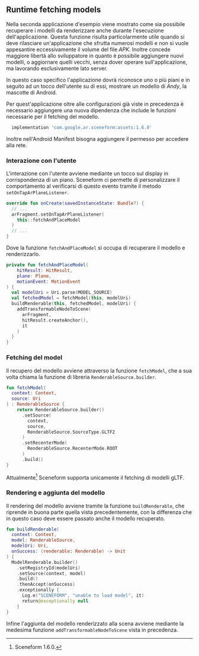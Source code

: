 ## Runtime fetching models

Nella seconda applicazione d'esempio viene mostrato come sia possibile recuperare i modelli da renderizzare anche durante l'esecuzione dell'applicazione.
Questa funzione risulta particolarmente utile quando si deve rilasciare un'applicazione che sfrutta numerosi modelli e non si vuole appesantire eccessivamente il volume del file *APK*.
Inoltre concede maggiore libertà allo sviluppatore in quanto è possibile aggiungere nuovi modelli, o aggiornare quelli vecchi, senza dover operare sull'applicazione, ma lavorando esclusivamente lato server.

In questo caso specifico l'applicazione dovrà riconosce uno o più piani e in seguito ad un tocco dell'utente su di essi, mostrare un modello di *Andy*, la mascotte di Android.

Per quest'applicazione oltre alle configurazioni già viste in precedenza è necessario aggiungere una nuova dipendenza che include le funzioni necessarie per il fetching del modello.

```gradle
  implementation 'com.google.ar.sceneform:assets:1.6.0'
```

Inoltre nell'Android Manifest bisogna aggiungere il permesso per accedere alla rete.

### Interazione con l'utente

L'interazione con l'utente avviene mediante un tocco sul display in corrispondenza di un piano.
Sceneform ci permette di personalizzare il comportamento al verificarsi di questo evento tramite il metodo `setOnTapArPlaneListener`.

```kotlin
override fun onCreate(savedInstanceState: Bundle?) {
  // ...
  arFragment.setOnTapArPlaneListener(
    this::fetchAndPlaceModel
  )
  // ...
}
```

Dove la funzione `fetchAndPlaceModel` si occupa di recuperare il modello e renderizzarlo.

```kotlin
private fun fetchAndPlaceModel(
	hitResult: HitResult,
	plane: Plane,
	motionEvent: MotionEvent
) {
  val modelUri = Uri.parse(MODEL_SOURCE)
  val fetchedModel = fetchModel(this, modelUri)
  buildRenderable(this, fetchedModel, modelUri) {
    addTransformableNodeToScene(
      arFragment,
      hitResult.createAnchor(),
      it
    )
  }
}
```

### Fetching del model

Il recupero del modello avviene attraverso la funzione `fetchModel`, che a sua volta chiama la funzione di libreria `RenderableSource.builder`.

```kotlin
fun fetchModel(
  context: Context,
  source: Uri
) : RenderableSource {
	return RenderableSource.builder()
      .setSource(
        context,
        source,
        RenderableSource.SourceType.GLTF2
      )
      .setRecenterMode(
        RenderableSource.RecenterMode.ROOT
      )
      .build()
}
```

Attualmente[^sceneform-1.6] Sceneform supporta unicamente il fetching di modelli gLTF.

### Rendering e aggiunta del modello

Il rendering del modello avviene tramite la funzione `buildRenderable`, che riprende in buona parte quella vista precedentemente, con la differenza che in questo caso deve essere passato anche il modello recuperato.

```kotlin
fun buildRenderable(
  context: Context,
  model: RenderableSource,
  modelUri: Uri,
  onSuccess: (renderable: Renderable) -> Unit
) {
  ModelRenderable.builder()
    .setRegistryId(modelUri)
    .setSource(context, model)
    .build()
    .thenAccept(onSuccess)
    .exceptionally {
      Log.e("SCENEFORM", "unable to load model", it)
      return@exceptionally null
    }
}
```

Infine l'aggiunta del modello renderizzato alla scena avviene mediante la medesima funzione `addTransformableNodeToScene` vista in precedenza.

[^sceneform-1.6]: Sceneform 1.6.0.
